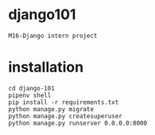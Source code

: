 # django101
    M16-Django intern project 
 
# installation
    cd django-101
    pipenv shell
    pip install -r requirements.txt
    python manage.py migrate
    python manage.py createsuperuser
    python manage.py runserver 0.0.0.0:8000
